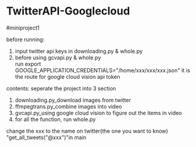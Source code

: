 # TwitterAPI-Googlecloud
#miniproject1

before running:
1. input twitter api keys in downloading.py & whole.py
2. before using gcvapi.py & whole.py      
   run             export GOOGLE_APPLICATION_CREDENTIALS="/home/xxx/xxx/xxx.json"
   it is the route for google cloud vision api token

contents: seperate the project into 3 section
1. downloading.py_download images from twitter
2. ffmpegtrans.py_combine images into video
3. gvcapi.py_using google cloud vision to figure out the items in video
4. for all the function, run whole.py

change the xxx to the name on twitter(the one you want to know)  "get_all_tweets("@xxx")"in main
